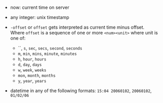 * now: current time on server
* any integer: unix timestamp
* `-offset` or `offset` gets interpreted as current time minus offset.  
  Where `offset` is a sequence of one or more `<num><unit>` where unit is one of:

	- ``, `s`, `sec`, `secs`, `second`, `seconds`
	- `m`, `min`, `mins`, `minute`, `minutes`
	- `h`, `hour`, `hours`
	- `d`, `day`, `days`
	- `w`, `week`, `weeks`
	- `mon`, `month`, `months`
	- `y`, `year`, `years`

* datetime in any of the following formats: `15:04 20060102`, `20060102`, `01/02/06`

